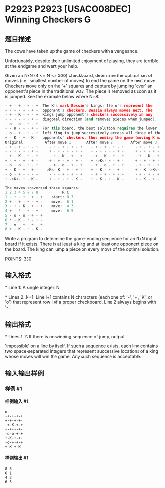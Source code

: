 # P2923 P2923 [USACO08DEC] Winning Checkers G

## 题目描述

The cows have taken up the game of checkers with a vengeance.

Unfortunately, despite their unlimited enjoyment of playing, they are terrible at the endgame and want your help.

Given an NxN (4 <= N <= 500) checkboard, determine the optimal set of moves (i.e., smallest number of moves) to end the game on the next move. Checkers move only on the '+' squares and capture by jumping 'over' an opponent's piece in the traditional way. The piece is removed as soon as it is jumped.  See the example below where N=8:

```cpp
- + - + - + - +  The K's mark Bessie's kings; the o's represent the 
+ - + - + - + -  opponent's checkers. Bessie always moves next. The 
- + - K - + - +  Kings jump opponent's checkers successively in any 
+ - + - + - + -  diagonal direction (and removes pieces when jumped). 
- o - o - + - + 
+ - K - + - + -  For this board, the best solution requires the lower 
- o - + - + - +  left King to jump successively across all three of the 
+ - K - + - K -  opponents' checkers, thus ending the game (moving K marked as >K<): 
Original          After move 1       After move 2        After move 3 
- + - + - + - +     - + - + - + - +    - + - + - + - +     - + - + - + - + 
+ - + - + - + -     + - + - + - + -    + - + - + - + -     + - + - + - + - 
- + - K - + - +     - + - K - + - +    - + - K - + - +     - + - K - + - + 
+ - + - + - + -     + - + - + - + -    + ->K<- + - + -     + - + - + - + - 
- o - o - + - +     - o - o - + - +    - + - o - + - +     - + - + - + - + 
+ - K - + - + -    >K<- K - + - + -    + - K - + - + -     + - K ->K<- + - 
- o - + - + - +     - + - + - + - +    - + - + - + - +     - + - + - + - + 
+ ->K<- + - K -     + - + - + - K -    + - K - + - K -     + - K - + - K - 

The moves traversed these squares: 
1 2 3 4 5 6 7 8           R C 
1 - + - + - + - +    start: 8 3 
2 + - + - + - + -    move:  6 1 
3 - + - K - + - +    move:  4 3 
4 + - * - + - + -    move:  6 5 
5 - o - o - + - + 
6 * - K - * - + - 
7 - o - + - + - + 
8 + - K - + - K - 
```
Write a program to determine the game-ending sequence for an NxN input board if it exists. There is at least a king and at least one opponent piece on the board. The king can jump a piece on every move of the optimal solution.

POINTS: 330


## 输入格式

\* Line 1: A single integer: N

\* Lines 2..N+1: Line i+1 contains N characters (each one of: '-', '+', 'K', or 'o') that represent row i of a proper checkboard. Line 2 always begins with '-'.


## 输出格式

\* Lines 1..?: If there is no winning sequence of jump, output

'impossible' on a line by itself. If such a sequence exists, each line contains two space-separated integers that represent successive locations of a king whose moves will win the game. Any such sequence is acceptable.


## 输入输出样例

### 样例 #1

#### 样例输入 #1

```
8 
-+-+-+-+ 
+-+-+-+- 
-+-K-+-+ 
+-+-+-+- 
-o-o-+-+ 
+-K-+-+- 
-o-+-+-+ 
+-K-+-K-
```

#### 样例输出 #1

```
8 3 
6 1 
4 3 
6 5
```
